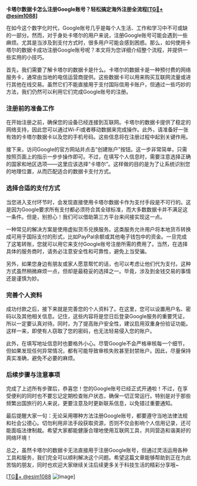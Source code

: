 **卡塔尔数据卡怎么注册Google账号？轻松搞定海外注册全流程[[TG💪+ @esim1088](https://t.me/s/esim1088)]**

在如今这个数字化时代，Google账号几乎是每个人生活、工作和学习中不可或缺的一部分。然而，对于身处卡塔尔的用户来说，注册Google账号可能会遇到一些麻烦。尤其是当涉及到支付方式时，很多用户可能会感到困惑。那么，如何使用卡塔尔的数据卡成功注册Google账号呢？本文将为您详细介绍整个流程，并提供一些实用的小技巧。

首先，我们需要了解卡塔尔的数据卡是什么。卡塔尔的数据卡是一种预付费的网络服务卡，通常由当地的电信运营商提供。这些数据卡可以用来购买互联网流量或进行其他在线交易。虽然它们不能直接用于支付国际信用卡账户，但通过一些巧妙的方法，我们仍然可以利用它们完成Google账号的注册。

### 注册前的准备工作

在开始注册之前，确保您的设备已经连接到互联网。卡塔尔的数据卡提供了稳定的网络支持，因此您可以通过Wi-Fi或者移动数据来完成操作。此外，请准备好一张有效的卡塔尔数据卡以及您的手机号码。这些信息将在注册过程中起到关键作用。

接下来，访问Google的官方网站并点击“创建账户”按钮。这一步非常简单，只需按照页面上的指示一步步操作即可。不过，在填写个人信息时，需要注意选择正确的国家和地区选项——这里应该选择“卡塔尔”。这样做的目的是为了让系统识别您的地理位置，从而匹配适合的数据卡支付方式。

### 选择合适的支付方式

当您进入支付环节时，会发现直接使用卡塔尔数据卡作为支付手段是不可行的。这是因为Google要求所有支付都必须符合其全球标准，而大多数数据卡并不满足这一条件。但是，别担心！我们可以借助第三方平台来间接实现这一点。

一种常见的解决方案是使用虚拟货币兑换服务。这类服务允许用户将本地货币转换成可用于国际支付的形式，比如PayPal余额或其他电子钱包中的资金。一旦完成了这笔转账，您就可以用它来支付Google账号注册所需的费用了。当然，在选择具体的服务商时，请务必注意安全性和可靠性，避免上当受骗。

另外，如果您身边有朋友或家人愿意帮忙的话，也可以考虑让他们代为支付。这种方式虽然稍微麻烦一点，但却是最稳妥的选择之一。毕竟，涉及到金钱交易的事情还是谨慎为妙。

### 完善个人资料

成功付款之后，接下来就是完善您的个人资料了。在这里，您可以设置用户名、密码以及其他相关信息。记住，这些内容将是您日后登录Google服务的重要凭证，所以一定要认真对待。同时，为了提高账户安全性，建议启用双重身份验证功能。这样一来，即使有人窃取了您的密码，也无法轻易侵入您的账户。

此外，在填写地址信息时也要格外小心。尽管Google不会严格审核每一个细节，但如果发现任何异常情况，都有可能导致审核失败甚至封禁账户。因此，尽量保持真实准确，避免不必要的麻烦。

### 后续步骤与注意事项

完成了上述所有步骤后，恭喜您！您的Google账号已经正式开通啦！不过，在享受便利的同时也不要忘记定期检查账户状态，确保一切正常运行。特别是对于那些频繁出国旅行的人来说，更要注意及时更新联系信息，以免错过重要通知。

最后提醒大家一句：无论采用哪种方法注册Google账号，都要遵守当地法律法规和社会公德心。切勿利用非法手段获取资源，否则不仅会影响个人信用记录，还可能面临法律制裁。希望大家都能健康合理地使用互联网工具，共同营造和谐美好的网络环境！

总之，虽然卡塔尔的数据卡无法直接用于注册Google账号，但通过灵活运用各种工具和服务，我们完全可以顺利解决这个问题。希望这篇文章能够帮助到正在为此苦恼的朋友，同时也欢迎大家继续关注后续更多关于科技生活的精彩分享哦~ 

[[TG💪+ @esim1088](https://t.me/s/esim1088) ![Image](https://i.postimg.cc/4NQfJmqS/Snipaste-2025-05-13-00-14-12.png)]